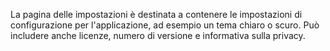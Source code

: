 ﻿La pagina delle impostazioni è destinata a contenere le impostazioni di configurazione per l'applicazione, ad esempio un tema chiaro o scuro. Può includere anche licenze, numero di versione e informativa sulla privacy.
